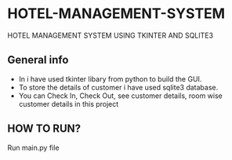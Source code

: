 # HOTEL-MANAGEMENT-SYSTEM
HOTEL MANAGEMENT SYSTEM USING TKINTER AND SQLITE3
## General info
* In i have used tkinter libary from python to build the GUI.
* To store the details of customer i have used sqlite3 database.
* You can Check In, Check Out, see customer details, room wise customer details in this project

## HOW TO RUN?
Run main.py file
